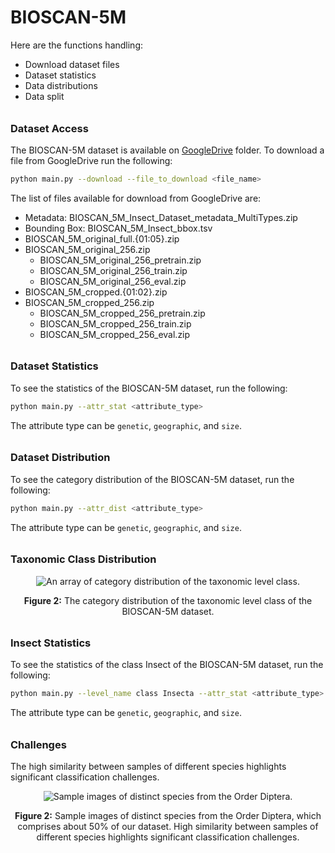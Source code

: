# BIOSCAN-5M

Here are the functions handling:

- Download dataset files
- Dataset statistics 
- Data distributions 
- Data split

###### <h3> Dataset Access

The BIOSCAN-5M dataset is available on [GoogleDrive](https://drive.google.com/drive/u/1/folders/1Jc57eKkeiYrnUBc9WlIp-ZS_L1bVlT-0) folder.
To download a file from GoogleDrive run the following:

```bash
python main.py --download --file_to_download <file_name>
``` 

The list of files available for download from GoogleDrive are:

 - Metadata: BIOSCAN_5M_Insect_Dataset_metadata_MultiTypes.zip
 - Bounding Box: BIOSCAN_5M_Insect_bbox.tsv
 - BIOSCAN_5M_original_full.{01:05}.zip
 - BIOSCAN_5M_original_256.zip
    - BIOSCAN_5M_original_256_pretrain.zip
    - BIOSCAN_5M_original_256_train.zip
    - BIOSCAN_5M_original_256_eval.zip
 - BIOSCAN_5M_cropped.{01:02}.zip
 - BIOSCAN_5M_cropped_256.zip
    - BIOSCAN_5M_cropped_256_pretrain.zip
    - BIOSCAN_5M_cropped_256_train.zip
    - BIOSCAN_5M_cropped_256_eval.zip

###### <h3> Dataset Statistics
To see the statistics of the BIOSCAN-5M dataset, run the following:

```bash
python main.py --attr_stat <attribute_type>
``` 
The attribute type can be <code>genetic</code>, <code>geographic</code>, and <code>size</code>.


###### <h3> Dataset Distribution
To see the category distribution of the BIOSCAN-5M dataset, run the following:

```bash
python main.py --attr_dist <attribute_type>
``` 
The attribute type can be <code>genetic</code>, <code>geographic</code>, and <code>size</code>.

###### <h3> Taxonomic Class Distribution
<div align="center">
  <img src="https://github.com/zahrag/BIOSCAN-5M/blob/main/BIOSCAN_images/repo_images/class_order_stats.png" 
       alt="An array of category distribution of the taxonomic level class." />
  <p><b>Figure 2:</b> The category distribution of the taxonomic level class of the BIOSCAN-5M dataset.</p>
</div>

###### <h3> Insect Statistics
To see the statistics of the class Insect of the BIOSCAN-5M dataset, run the following:

```bash
python main.py --level_name class Insecta --attr_stat <attribute_type>
``` 
The attribute type can be <code>genetic</code>, <code>geographic</code>, and <code>size</code>.

###### <h3> Challenges 
The high similarity between samples of different species highlights significant classification challenges. 

<div align="center">
  <img src="https://github.com/zahrag/BIOSCAN-5M/blob/main/BIOSCAN_images/repo_images/species_f.png" 
       alt="Sample images of distinct species from the Order Diptera." />
  <p><b>Figure 2:</b> Sample images of distinct species from the Order Diptera, 
                      which comprises about 50% of our dataset. High similarity between samples of different species 
highlights significant classification challenges.</p>
</div>